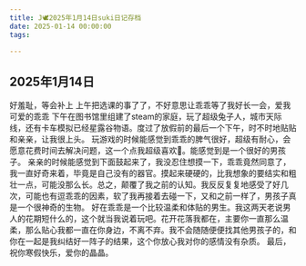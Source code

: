 ```yaml
---
title: J🕊️2025年1月14日suki日记存档
date: 2025-01-14 00:00:00
tags:

---
```


## 2025年1月14日

好羞耻，等会补上
上午把选课的事了了，不好意思让乖乖等了我好长一会，爱我可爱的乖乖
下午在图书馆里组建了steam的家庭，玩了超级兔子人，城市天际线，还有卡车模拟已经星露谷物语。度过了放假前的最后一个下午，时不时地贴贴和亲亲，让我很上头。
玩游戏的时候能感觉到乖乖的脾气很好，超级有耐心，会愿意花费时间去解决问题，这一个点我超级喜欢🥰。能感觉到是一个很好的男孩子。
亲亲的时候能感觉到下面鼓起来了，我没忍住想摸一下，乖乖竟然同意了，我一直好奇来着，毕竟是自己没有的器官。摸起来硬硬的，比我想象的要结实和粗壮一点，可能没那么长。总之，颠覆了我之前的认知。我反反复复地感受了好几次，可能也有逗乖乖的因素，软了我再接着去碰一下，又和之前一样了，男孩子真是一个很神奇的生物。
好在乖乖是一个比较温柔和体贴的男生。我这两天老说男人的花期短什么的，这个就当我说着玩吧。花开花落我都在，主要你一直那么温柔，那么贴心我都一直在你身边，不离不弃。我不会随随便便找其他男孩子的，和你在一起是我纠结好一阵子的结果，这个你放心我对你的感情没有杂质。
最后，祝你寒假快乐，爱你的晶晶。
